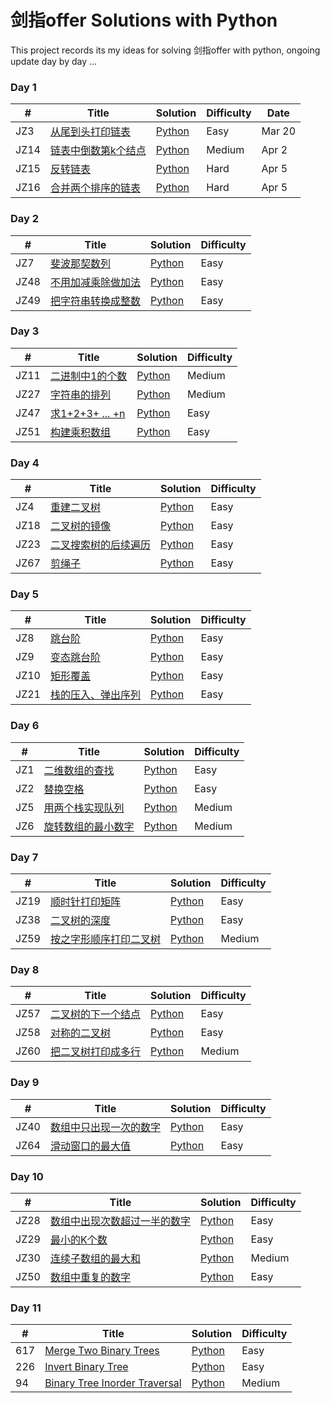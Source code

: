 # 剑指offer Solutions with Python
This project records its my ideas for solving 剑指offer with python, ongoing update day by day ...

### Day 1
|  #  | Title | Solution | Difficulty | Date |
| --- | ----- | -------- |  ----- | ---- |
| JZ3 | [从尾到头打印链表](https://leetcode-cn.com/problems/majority-element/) | [Python](./Daily/169.%20majority_element.py) | Easy | Mar 20 |
| JZ14 | [链表中倒数第k个结点](https://leetcode-cn.com/problems/game-of-life/) | [Python](./Daily/289.%20game_of_live.py) | Medium | Apr 2 |
| JZ15 | [反转链表](https://leetcode-cn.com/problems/lfu-cache/) | [Python](./Daily/460.%20LFU_cache.py) | Hard | Apr 5 |
| JZ16 | [合并两个排序的链表](https://leetcode-cn.com/problems/lfu-cache/) | [Python](./Daily/460.%20LFU_cache.py) | Hard | Apr 5 |

### Day 2
|  #  | Title | Solution | Difficulty |
| --- | ----- | -------- |  ----- |
| JZ7 | [斐波那契数列](https://leetcode-cn.com/problems/two-sum/) | [Python](./Array/1.%20two_sum.py) | Easy |
| JZ48 | [不用加减乘除做加法](https://leetcode-cn.com/problems/maximum-subarray/) | [Python](./Array/53.%20maximum_subarray.py) | Easy |
| JZ49 | [把字符串转换成整数](https://leetcode-cn.com/problems/maximum-subarray/) | [Python](./Array/53.%20maximum_subarray.py) | Easy |

### Day 3
|  #  | Title | Solution | Difficulty |
| --- | ----- | -------- |  ----- |
| JZ11 | [二进制中1的个数](https://leetcode-cn.com/problems/longest-substring-without-repeating-characters/) | [Python](./String/3.%20longest-substring-without-repeating-characters.py) | Medium |
| JZ27 | [字符串的排列](https://leetcode-cn.com/problems/longest-palindromic-substring/) | [Python](./String/5.%20longest-palindromic-substring.py) | Medium |
| JZ47 | [求1+2+3+ ... +n](https://leetcode-cn.com/problems/maximum-subarray/) | [Python](./Array/53.%20maximum_subarray.py) | Easy |
| JZ51 | [构建乘积数组](https://leetcode-cn.com/problems/maximum-subarray/) | [Python](./Array/53.%20maximum_subarray.py) | Easy |

### Day 4
|  #  | Title | Solution | Difficulty |
| --- | ----- | -------- |  ----- |
| JZ4 | [重建二叉树](https://leetcode-cn.com/problems/merge-two-sorted-lists/) | [Python](./LinkedList/21.%20merge_two_sorted_lists.py) | Easy |
| JZ18 | [二叉树的镜像](https://leetcode-cn.com/problems/reverse-linked-list/) | [Python](./LinkedList/26.%20reverse_linked_list.py) | Easy |
| JZ23 | [二叉搜索树的后续遍历](https://leetcode-cn.com/problems/palindrome-linked-list/) | [Python](./LinkedList/234.%20palindrome_linked_list.py) | Easy |
| JZ67 | [剪绳子](https://leetcode-cn.com/problems/maximum-subarray/) | [Python](./Array/53.%20maximum_subarray.py) | Easy |

### Day 5
|  #  | Title | Solution | Difficulty |
| --- | ----- | -------- |  ----- |
| JZ8 | [跳台阶](https://leetcode-cn.com/problems/maximum-subarray/) | [Python](./Array/53.%20maximum_subarray.py) | Easy |
| JZ9 | [变态跳台阶](https://leetcode-cn.com/problems/maximum-subarray/) | [Python](./Array/53.%20maximum_subarray.py) | Easy |
| JZ10 | [矩形覆盖](https://leetcode-cn.com/problems/maximum-subarray/) | [Python](./Array/53.%20maximum_subarray.py) | Easy |
| JZ21 | [栈的压入、弹出序列](https://leetcode-cn.com/problems/maximum-subarray/) | [Python](./Array/53.%20maximum_subarray.py) | Easy |

### Day 6
|  #  | Title | Solution | Difficulty |
| --- | ----- | -------- |  ----- |
| JZ1 | [二维数组的查找](https://leetcode-cn.com/problems/min-stack/) | [Python](./Stack/155.%20min_stack.py) | Easy |
| JZ2 | [替换空格](https://leetcode-cn.com/problems/valid-parentheses/) | [Python](./Stack/20.%20vaild_bracket.py) | Easy |
| JZ5 | [用两个栈实现队列](https://leetcode-cn.com/problems/daily-temperatures/) | [Python](./Stack/739.%20daily_temperatures.py) | Medium |
| JZ6 | [旋转数组的最小数字](https://leetcode-cn.com/problems/decode-string/) | [Python](./Stack/394.%20decode_string.py) | Medium |

### Day 7
|  #  | Title | Solution | Difficulty |
| --- | ----- | -------- |  ----- |
| JZ19 | [顺时针打印矩阵](https://leetcode-cn.com/problems/merge-two-binary-trees/) | [Python](./Tree/617.%20merge_two_binary_trees.py) | Easy |
| JZ38 | [二叉树的深度](https://leetcode-cn.com/problems/invert-binary-tree/) | [Python](./Tree/226.%20invert_binary_tree.py) | Easy |
| JZ59 | [按之字形顺序打印二叉树](https://leetcode-cn.com/problems/binary-tree-inorder-traversal/) | [Python](./Tree/94.%20binary_tree_inorder_traversal.py) | Medium |

### Day 8
|  #  | Title | Solution | Difficulty |
| --- | ----- | -------- |  ----- |
| JZ57 | [二叉树的下一个结点](https://leetcode-cn.com/problems/merge-two-binary-trees/) | [Python](./Tree/617.%20merge_two_binary_trees.py) | Easy |
| JZ58 | [对称的二叉树](https://leetcode-cn.com/problems/invert-binary-tree/) | [Python](./Tree/226.%20invert_binary_tree.py) | Easy |
| JZ60 | [把二叉树打印成多行](https://leetcode-cn.com/problems/binary-tree-inorder-traversal/) | [Python](./Tree/94.%20binary_tree_inorder_traversal.py) | Medium |

### Day 9
|  #  | Title | Solution | Difficulty |
| --- | ----- | -------- |  ----- |
| JZ40 | [数组中只出现一次的数字](https://leetcode-cn.com/problems/merge-two-binary-trees/) | [Python](./Tree/617.%20merge_two_binary_trees.py) | Easy |
| JZ64 | [滑动窗口的最大值](https://leetcode-cn.com/problems/invert-binary-tree/) | [Python](./Tree/226.%20invert_binary_tree.py) | Easy |

### Day 10
|  #  | Title | Solution | Difficulty |
| --- | ----- | -------- |  ----- |
| JZ28 | [数组中出现次数超过一半的数字](https://leetcode-cn.com/problems/merge-two-binary-trees/) | [Python](./Tree/617.%20merge_two_binary_trees.py) | Easy |
| JZ29 | [最小的K个数](https://leetcode-cn.com/problems/invert-binary-tree/) | [Python](./Tree/226.%20invert_binary_tree.py) | Easy |
| JZ30 | [连续子数组的最大和](https://leetcode-cn.com/problems/binary-tree-inorder-traversal/) | [Python](./Tree/94.%20binary_tree_inorder_traversal.py) | Medium |
| JZ50 | [数组中重复的数字](https://leetcode-cn.com/problems/maximum-subarray/) | [Python](./Array/53.%20maximum_subarray.py) | Easy |

### Day 11
|  #  | Title | Solution | Difficulty |
| --- | ----- | -------- |  ----- |
| 617 | [Merge Two Binary Trees](https://leetcode-cn.com/problems/merge-two-binary-trees/) | [Python](./Tree/617.%20merge_two_binary_trees.py) | Easy |
| 226 | [Invert Binary Tree](https://leetcode-cn.com/problems/invert-binary-tree/) | [Python](./Tree/226.%20invert_binary_tree.py) | Easy |
| 94 | [Binary Tree Inorder Traversal](https://leetcode-cn.com/problems/binary-tree-inorder-traversal/) | [Python](./Tree/94.%20binary_tree_inorder_traversal.py) | Medium |

